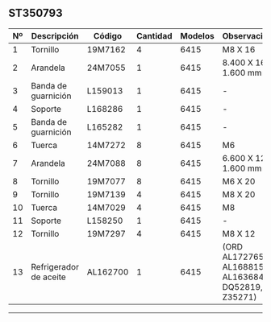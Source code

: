 ## ST350793

| Nº | Descripción | Código | Cantidad | Modelos | Observaciones |
|---|---|---|---|---|---|
| 1 | Tornillo | 19M7162 | 4 | 6415 | M8 X 16 |
| 2 | Arandela | 24M7055 | 1 | 6415 | 8.400 X 16 X 1.600 mm |
| 3 | Banda de guarnición | L159013 | 1 | 6415 | - |
| 4 | Soporte | L168286 | 1 | 6415 | - |
| 5 | Banda de guarnición | L165282 | 1 | 6415 | - |
| 6 | Tuerca | 14M7272 | 8 | 6415 | M6 |
| 7 | Arandela | 24M7088 | 8 | 6415 | 6.600 X 12 X 1.600 mm |
| 8 | Tornillo | 19M7077 | 8 | 6415 | M6 X 20 |
| 9 | Tornillo | 19M7139 | 4 | 6415 | M8 X 20 |
| 10 | Tuerca | 14M7029 | 4 | 6415 | M8 |
| 11 | Soporte | L158250 | 1 | 6415 | - |
| 12 | Tornillo | 19M7297 | 4 | 6415 | M8 X 12 |
| 13 | Refrigerador de aceite | AL162700 | 1 | 6415 | (ORD AL172765, AL168815, AL163684, (2) DQ52819, (2) Z35271) |

---

